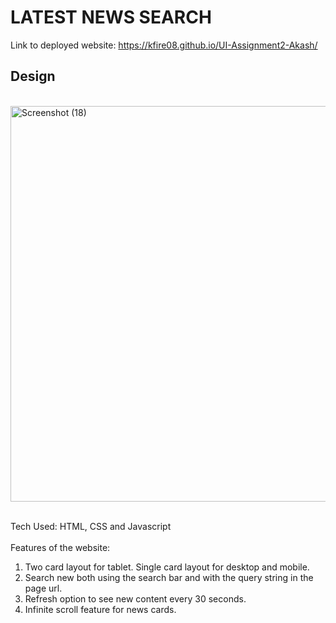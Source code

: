 # LATEST NEWS SEARCH
Link to deployed website: https://kfire08.github.io/UI-Assignment2-Akash/
## Design
<br/>
<img width="633" alt="Screenshot (18)" src="https://user-images.githubusercontent.com/43553695/185474605-dc5651d2-ae3b-4a41-aa80-caf558101a17.png">
<br/><br/>

Tech Used: HTML, CSS and Javascript
<br/><br>
Features of the website:
<br/>
1. Two card layout for tablet. Single card layout for desktop and mobile.
2. Search new both using the search bar and with the query string in the page url.
3. Refresh option to see new content every 30 seconds.
4. Infinite scroll feature for news cards.
